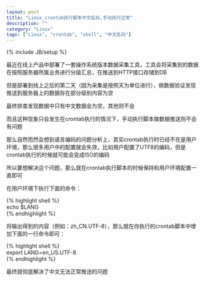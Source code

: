 ```yaml
---
layout: post
title: "Linux_crontab执行脚本中文乱码,手动执行正常"
description: ""
category: "Linux"
tags: ["Linux", "crontab", "shell", "中文乱码"]
---
```

{% include JB/setup %}


最近在线上产品中部署了一套操作系统版本数据采集工具，工具会将采集到的数据在按照服务器所属业务进行分级汇总，在推送到HTTP接口存储到DB

但是部署到线上之后的第二天（因为采集是按照天为单位进行），做数据验证发现推送到服务器上的数据存在部分级别内容为空   

最终排查发现数据中只有中文数据会为空，其他则不会   

而且这种现象只会发生在crontab执行的情况下，手动执行脚本做数据推送则不会有问题  

那么自然而然会想到语言编码的问题分析上，其实crontab执行时已经不在是用户环境，那么很多用户中的配置就会失效，比如用户配置了UTF8的编码，但是crontab执行的时候就可能会变成ISO的编码   

所以要想解决这个问题，那么就在crontab执行脚本的时候保持和用户环境配置一直即可  

在用户环境下执行下面的命令：   

{% highlight shell %}   
echo $LANG   
{% endhighlight %}   

将输出得到的内容（例如：zh_CN.UTF-8），那么就在你执行的crontab脚本中增加下面的一行命令即可：

{% highlight shell %}   
export LANG=en_US.UTF-8   
{% endhighlight %}   

最终就彻底解决了中文无法正常推送的问题
